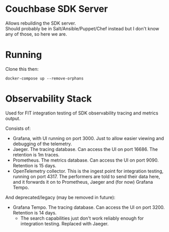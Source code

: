# Couchbase SDK Server
Allows rebuilding the SDK server.  
Should probably be in Salt/Ansible/Puppet/Chef instead but I don't know any of those, so here we are.

# Running
Clone this then:
```
docker-compose up --remove-orphans
```

# Observability Stack
Used for FIT integration testing of SDK observability tracing and metrics output.

Consists of:

* Grafana, with UI running on port 3000.  Just to allow easier viewing and debugging of the telemetry.
* Jaeger.  The tracing database.  Can access the UI on port 16686.  The retention is 1m traces. 
* Prometheus.  The metrics database.  Can access the UI on port 9090.  Retention is 15 days.
* OpenTelemetry collector.  This is the ingest point for integration testing, running on port 4317.  The performers are told to send their data here, and it forwards it on to Prometheus, Jaeger and (for now) Grafana Tempo.

And deprecated/legacy (may be removed in future):

* Grafana Tempo.  The tracing database.  Can access the UI on port 3200.  Retention is 14 days.
  * The search capabilities just don't work reliably enough for integration testing.  Replaced with Jaeger.
